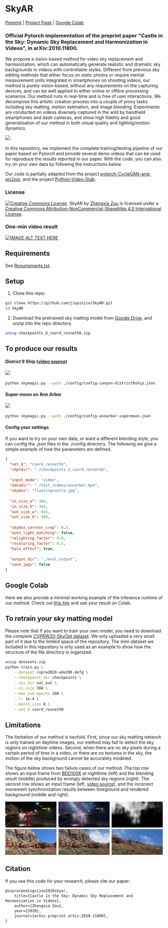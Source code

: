 # SkyAR 

[Preprint](<https://arxiv.org/abs/2010.11800>) | [Project Page](<https://jiupinjia.github.io/skyar/>) | [Google Colab](<https://colab.research.google.com/drive/1-BqXD3EzDY6PHRdwb3cWayk2KictbFaz?usp=sharing>) 

### Official Pytorch implementation of the preprint paper "Castle in the Sky: Dynamic Sky Replacement and Harmonization in Videos", in arXiv:2010.11800.

We propose a vision-based method for video sky replacement and harmonization, which can automatically generate realistic and dramatic sky backgrounds in videos with controllable styles. Different from previous sky editing methods that either focus on static photos or require inertial measurement units integrated in smartphones on shooting videos, our method is purely vision-based, without any requirements on the capturing devices, and can be well applied to either online or offline processing scenarios. Our method runs in real-time and is free of user interactions. We decompose this artistic creation process into a couple of proxy tasks including sky matting, motion estimation, and image blending. Experiments are conducted on videos diversely captured in the wild by handheld smartphones and dash cameras, and show high fidelity and good generalization of our method in both visual quality and lighting/motion dynamics.

![](./gallery/demo-annarbor-castle-cat_00_00_00-00_00_05.gif)


In this repository, we implement the complete training/testing pipeline of our paper based on Pytorch and provide several demo videos that can be used for reproduce the results reported in our paper. With the code, you can also try on your own data by following the instructions below.

Our code is partially adapted from the project [pytorch-CycleGAN-and-pix2pix](https://github.com/junyanz/pytorch-CycleGAN-and-pix2pix), and the project [Python-Video-Stab](https://github.com/AdamSpannbauer/python_video_stab).




### License
<a rel="license" href="http://creativecommons.org/licenses/by-nc-sa/4.0/"><img alt="Creative Commons License" style="border-width:0" src="https://i.creativecommons.org/l/by-nc-sa/4.0/88x31.png" /></a><span xmlns:dct="http://purl.org/dc/terms/" property="dct:title">  SkyAR</span> by <a xmlns:cc="http://creativecommons.org/ns#" href="http://www-personal.umich.edu/~zzhengxi/">Zhengxia Zou</a> is licensed under a <a rel="license" href="http://creativecommons.org/licenses/by-nc-sa/4.0/">Creative Commons Attribution-NonCommercial-ShareAlike 4.0 International License</a>.




### One-min video result

[![IMAGE ALT TEXT HERE](https://img.youtube.com/vi/zal9Ues0aOQ/0.jpg)](https://www.youtube.com/watch?v=zal9Ues0aOQ)



## Requirements

See [Requirements.txt](Requirements.txt).



## Setup

1. Clone this repo:

```bash
git clone https://github.com/jiupinjia/SkyAR.git 
cd SkyAR
```

2. Download the pretrained sky matting model from [Google Drive](https://drive.google.com/file/d/1COMROzwR4R_7mym6DL9LXhHQlJmJaV0J/view?usp=sharing), and unzip into the repo directory.

```bash
unzip checkpoints_G_coord_resnet50.zip
```

   


## To produce our results

#### District 9 Ship ([video source](https://www.youtube.com/watch?v=forZrqljb88))

![](./gallery/demo-canyon-district9ship-cat_00_00_00-00_00_01.gif)

```bash
python skymagic.py --path ./config/config-canyon-district9ship.json
```

#### Super-moon on Ann Arbor

![](./gallery/demo-annarbor-supermoon-cat_00_00_00-00_00_30.gif)

```bash
python skymagic.py --path ./config/config-annarbor-supermoon.json
```

#### Config your settings

If you want to try on your own data, or want a different blending style, you can config the .json files in the ./config directory. The following we give a simple example of how the parameters are defined. 

```json
{
  "net_G": "coord_resnet50",
  "ckptdir": "./checkpoints_G_coord_resnet50",

  "input_mode": "video",
  "datadir": "./test_videos/annarbor.mp4",
  "skybox": "floatingcastle.jpg",

  "in_size_w": 384,
  "in_size_h": 384,
  "out_size_w": 845,
  "out_size_h": 480,

  "skybox_cernter_crop": 0.5,
  "auto_light_matching": false,
  "relighting_factor": 0.8,
  "recoloring_factor": 0.5,
  "halo_effect": true,

  "output_dir": "./eval_output",
  "save_jpgs": false
}
```



## Google Colab

Here we also provide a minimal working example of the inference runtime of our method. Check out [this link](https://colab.research.google.com/drive/1-BqXD3EzDY6PHRdwb3cWayk2KictbFaz?usp=sharing) and see your result on Colab.



## To retrain your sky matting model

Please note that if you want to train your own model, you need to download the complete [CVPRW20-SkyOpt dataset](https://github.com/google/sky-optimization). We only uploaded a very small part of it due to the limited space of the repository. The mini-dataset we included in this repository is only used as an example to show how the structure of the file directory is organized. 

```bash
unzip datasets.zip
python train.py \
	--dataset cvprw2020-ade20K-defg \
	--checkpoint_dir checkpoints \
	--vis_dir val_out \
	--in_size 384 \
	--max_num_epochs 200 \
	--lr 1e-4 \
	--batch_size 8 \
	--net_G coord_resnet50
```



## Limitations

The limitation of our method is twofold. First, since our sky matting network is only trained on daytime images, our method may fail to detect the sky regions on nighttime videos. Second, when there are no sky pixels during a certain period of time in a video, or there are no textures in the sky, the motion of the sky background cannot be accurately modeled. 

The figure below shows two failure cases of our method. The top row shows an input frame from [BDD100K](https://bair.berkeley.edu/blog/2018/05/30/bdd/) at nighttime (left) and the blending result (middle) produced by wrongly detected sky regions (right). The second row shows an input frame (left, [video source](https://www.youtube.com/watch?v=eK4KqeTFqEA)), and the incorrect movement synchronization results between foreground and rendered background (middle and right).

![](gallery/failurecases.jpg)



## Citation

If you use this code for your research, please cite our paper:

``````
@inproceedings{zou2020skyar,
    title={Castle in the Sky: Dynamic Sky Replacement and Harmonization in Videos},
    author={Zhengxia Zou},
    year={2020},
    journal={arXiv preprint arXiv:2010.11800},
}
``````





